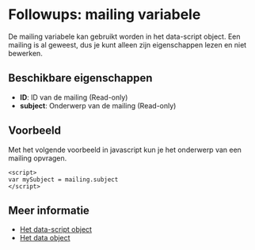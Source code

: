 # Followups: mailing variabele

De mailing variabele kan gebruikt worden in het data-script object. Een 
mailing is al geweest, dus je kunt alleen zijn eigenschappen lezen en niet 
bewerken.

## Beschikbare eigenschappen
* **ID**: ID van de mailing (Read-only)
* **subject**: Onderwerp van de mailing (Read-only)

## Voorbeeld

Met het volgende voorbeeld in javascript kun je het onderwerp van een mailing 
opvragen.

    <script> 
    var mySubject = mailing.subject
    </script>

## Meer informatie
* [Het data-script object](./followups-scripting)
* [Het data object](./followups-scripting-data)
